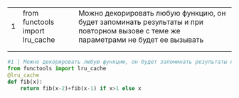 

|      |                                 |                                                              |
| ---- | ------------------------------- | ------------------------------------------------------------ |
| 1    | from functools import lru_cache | Можно декорировать любую функцию, он будет запоминать результаты и при повторном вызове с теме же параметрами не будет ее вызывать |
|      |                                 |                                                              |
|      |                                 |                                                              |

```python
#1 | Можно декорировать любую функцию, он будет запоминать результаты и при повторном вызове с теме же параметрами не будет ее вызывать 
from functools import lru_cache
@lru_cache
def fib(x):
    return fib(x-2)+fib(x-1) if x>1 else x

```

